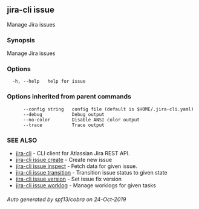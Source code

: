## jira-cli issue

Manage Jira issues

### Synopsis

Manage Jira issues

### Options

```
  -h, --help   help for issue
```

### Options inherited from parent commands

```
      --config string   config file (default is $HOME/.jira-cli.yaml)
      --debug           Debug output
      --no-color        Disable ANSI color output
      --trace           Trace output
```

### SEE ALSO

* [jira-cli](jira-cli.md)	 - CLI client for Atlassian Jira REST API.
* [jira-cli issue create](jira-cli_issue_create.md)	 - Create new issue
* [jira-cli issue inspect](jira-cli_issue_inspect.md)	 - Fetch data for given issue.
* [jira-cli issue transition](jira-cli_issue_transition.md)	 - Transition issue status to given state
* [jira-cli issue version](jira-cli_issue_version.md)	 - Set issue fix version
* [jira-cli issue worklog](jira-cli_issue_worklog.md)	 - Manage worklogs for given tasks

###### Auto generated by spf13/cobra on 24-Oct-2019
